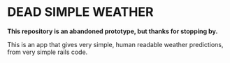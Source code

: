 # DEAD SIMPLE WEATHER

**This repository is an abandoned prototype, but thanks for stopping by.**

This is an app that gives very simple, human readable weather predictions, from very simple rails code.

